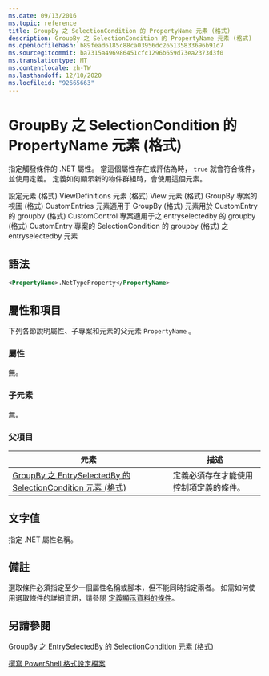 ```yaml
---
ms.date: 09/13/2016
ms.topic: reference
title: GroupBy 之 SelectionCondition 的 PropertyName 元素 (格式)
description: GroupBy 之 SelectionCondition 的 PropertyName 元素 (格式)
ms.openlocfilehash: b89fead6185c88ca03956dc265135833696b91d7
ms.sourcegitcommit: ba7315a496986451cfc1296b659d73ea2373d3f0
ms.translationtype: MT
ms.contentlocale: zh-TW
ms.lasthandoff: 12/10/2020
ms.locfileid: "92665663"
---
```

# <a name="propertyname-element-for-selectioncondition-for-groupby-format"></a>GroupBy 之 SelectionCondition 的 PropertyName 元素 (格式)

指定觸發條件的 .NET 屬性。 當這個屬性存在或評估為時， `true` 就會符合條件，並使用定義。 定義如何顯示新的物件群組時，會使用這個元素。

設定元素 (格式) ViewDefinitions 元素 (格式) View 元素 (格式) GroupBy 專案的視圖 (格式) CustomEntries 元素適用于 GroupBy (格式) 元素用於 CustomEntry 的 groupby (格式) CustomControl 專案適用于之 entryselectedby 的 groupby (格式) CustomEntry 專案的 SelectionCondition 的 groupby (格式) 之 entryselectedby 元素

## <a name="syntax"></a>語法

```xml
<PropertyName>.NetTypeProperty</PropertyName>
```

## <a name="attributes-and-elements"></a>屬性和項目

下列各節說明屬性、子專案和元素的父元素 `PropertyName` 。

### <a name="attributes"></a>屬性

無。

### <a name="child-elements"></a>子元素

無。

### <a name="parent-elements"></a>父項目

|元素|描述|
|-------------|-----------------|
|[GroupBy 之 EntrySelectedBy 的 SelectionCondition 元素 (格式)](./selectioncondition-element-for-entryselectedby-for-groupby-format.md)|定義必須存在才能使用控制項定義的條件。|

## <a name="text-value"></a>文字值

指定 .NET 屬性名稱。

## <a name="remarks"></a>備註

選取條件必須指定至少一個屬性名稱或腳本，但不能同時指定兩者。 如需如何使用選取條件的詳細資訊，請參閱 [定義顯示資料的條件](./defining-conditions-for-displaying-data.md)。

## <a name="see-also"></a>另請參閱

[GroupBy 之 EntrySelectedBy 的 SelectionCondition 元素 (格式)](./selectioncondition-element-for-entryselectedby-for-groupby-format.md)

[撰寫 PowerShell 格式設定檔案](./writing-a-powershell-formatting-file.md)

